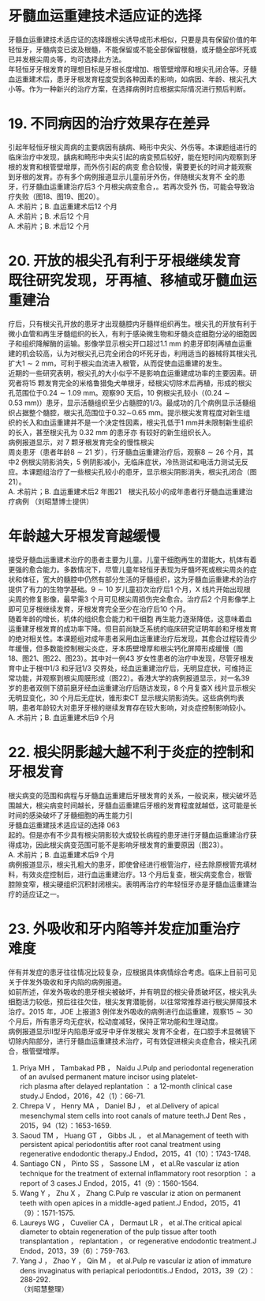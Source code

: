 # 牙髓血运重建技术适应证的选择  
牙髓血运重建技术适应证的选择跟根尖诱导成形术相似，只要是具有保留价值的年轻恒牙，牙髓病变已波及根髓，不能保留或不能全部保留根髓，或牙髓全部坏死或已并发根尖周炎等，均可选择此方法。  
年轻恒牙牙根发育的理想目标是牙根长度增加、根管壁增厚和根尖孔闭合等。牙髓血运重建术后，患牙牙根发育程度受到各种因素的影响，如病因、年龄、根尖孔大小等。作为一种新兴的治疗方案，在选择病例时应根据实际情况进行预后判断。  
# 19. 不同病因的治疗效果存在差异  
引起年轻恒牙根尖周病的主要病因有龋病、畸形中央尖、外伤等。本课题组进行的临床治疗中发现，龋病和畸形中央尖引起的病变预后较好，能在短时间内观察到牙根的发育和根管壁增厚，而外伤引起的病变 愈合较慢，需要更长的时间才能观察到牙根的发育。亦有多个病例报道显示儿童前牙外伤，伴随根尖发育不 全的患牙，行牙髓血运重建治疗后3 个月根尖病变愈合，。若再次受外 伤，可能会导致治疗失败（图18、图19、图20）。  
A. 术前片；B. 血运重建术后12 个月  
A. 术前片；B. 术后12 个月  
A. 术前片；B. 术后12 个月  
# 20.  开放的根尖孔有利于牙根继续发育 既往研究发现，牙再植、移植或牙髓血运重建治  
疗后，只有根尖孔开放的患牙才出现髓腔内牙髓样组织再生。根尖孔的开放有利于微小血管和再生牙髓组织的长入，有利于感染微生物和牙髓炎症细胞分泌的细胞因子和组织降解酶的运输。影像学显示根尖开口超过$1.1~\mathrm{mm}$ 的患牙即刻再植血运重建的机会较高，认为对根尖孔已完全闭合的坏死牙齿，利用适当的器械将其根尖孔扩大$1\sim2\ \mathrm{mm}$，可利于根尖血流进入根管，从而促使血运重建的发生。  
近期的一些研究表明，根尖孔的大小似乎不是影响血运重建成功率的主要因素。研究者将15 颗发育完全的米格鲁猎兔犬单根牙，经根尖切除术后再植，形成的根尖孔范围位于$0.24\sim1.09\ \mathrm{mm}$。观察90 天后，10 例根尖孔较小（$(0.24\sim0.53~\mathrm{mm})$）患牙，显示活髓组织至少占髓腔的1/3。最成功的几个病例显示活髓组织占据整个髓腔，根尖孔范围位于$0.32\sim$$0.65~\mathrm{mm}$。提示根尖发育程度对新生组织的长入和血运重建并不是一个决定性因素，根尖孔低于$1~\mathrm{mm}$并未限制新生组织的长入，甚至根尖孔为 $0.32~\mathrm{mm}$ 的患牙亦 有较好的新生组织长入。  
病例报道显示，对 7  颗牙根发育完全的慢性根尖  
周炎患牙（患者年龄$8\sim21$ 岁），行牙髓血运重建治疗后，观察$8\sim26$ 个月，其中2 例根尖阴影消失，5 例阴影减小，无临床症状，冷热测试和电活力测试无反 应。本课题组治疗了一些根尖孔较小的患牙，显示根尖阴影消失，根尖孔闭合（图21）。  
A. 术前片；B. 血运重建术后2 年图21　根尖孔较小的成年患者行牙髓血运重建治疗病例 （刘昭慧博士提供）  
#  年龄越大牙根发育越缓慢  
接受牙髓血运重建术治疗的患者主要为儿童。儿童干细胞再生的潜能大，机体有着更强的愈合能力。多数情况下，尽管儿童年轻恒牙表现为牙髓坏死或根尖周炎的症状和体征，宽大的髓腔中仍然有部分生活的牙髓组织，这为牙髓血运重建术的治疗提供了有力的生物学基础。$9\sim10$ 岁儿童初次治疗后1 个月，X 线片开始出现根尖周的修复影像，最早需3 个月可见根尖周损伤完全愈合。治疗后2 个月影像学上即可见牙根继续发育，牙根发育完全至少在治疗后10 个月。  
随着年龄的增长，机体的组织愈合能力和干细胞 再生能力逐渐降低，这意味着血运重建牙根发育的成功率下降。但目前尚缺乏系统的临床研究证明年龄和牙根发育的绝对相关性。本课题组对成年患者采用血运重建治疗后发现，其愈合过程较青少年缓慢，但多数能控制根尖炎症，牙本质壁增厚和根尖钙化屏障形成缓慢（图18、图21、图22、图23）。其中对一例43 岁女性患者的治疗中发现，尽管牙根发育中止于根中1/3 和牙冠1/3 交界处，经血运重建治疗后，无明显症状，可维持正常功能，并观察到根尖周膜形成（图22）。香港大学的病例报道显示，对一名39 岁的患者双侧下颌前磨牙经血运重建治疗后随访发现，8 个月复查X 线片显示根尖无明显变化，30 个月后无症状，锥形束CT 显示根尖阴影消失。这些病例均表明，患者年龄较大对患牙牙根的继续发育存在较大影响，对炎症控制影响较小。  
A. 术前片；B. 血运重建术后9 个月  
# 22. 根尖阴影越大越不利于炎症的控制和牙根发育  
根尖病变的范围和病程与牙髓血运重建后牙根发育的关系，一般说来，根尖破坏范围越大，根尖病变时间越长，牙髓血运重建后牙根的发育程度就越低，这可能是长时间的感染破坏了牙髓细胞的再生能力引  
牙髓血运重建技术适应证的选择 063  
起的。但是亦有不少具有根尖阴影较大或较长病程的患牙进行牙髓血运重建治疗获得成功，因此根尖病变范围可能不是影响牙根发育的重要原因（图23）。  
A. 术前片；B. 血运重建术后9 个月  
病例报道显示，根尖孔粗大的患牙，即使曾经进行根管治疗，经去除原根管充填材料，有效炎症控制后，进行血运重建治疗。13 个月后复查，根尖病变愈合，根管腔隙变窄，根尖硬组织沉积封闭根尖。表明再治疗的年轻恒牙亦是牙髓血运重建治疗的适应证之一。  
# 23.  外吸收和牙内陷等并发症加重治疗 难度  
伴有并发症的患牙往往情况比较复杂，应根据具体病情综合考虑。临床上目前可见关于伴发外吸收和牙内陷的病例报道。  
如前所述，伴发外吸收的患牙根尖被破坏，并有明显的根尖骨质破坏区，根尖乳头细胞活力较低，预后往往欠佳，根尖发育潜能弱，以往常常推荐进行根尖屏障技术治疗。2015 年，JOE 上报道3 例伴发外吸收的病例进行血运重建，观察$15\sim30$ 个月后，所有患牙均无症状，松动度减轻，保持正常功能和生理动度。  
病例报道显示Ⅱ型牙内陷患牙或牙中牙伴发根尖 发育不全者，在口腔手术显微镜下切除内陷部分，进行牙髓血运重建技术治疗，可有效促进根尖炎症愈合，根尖孔闭合，根管壁增厚。  
1. Priya MH ， Tambakad PB ， Naidu J.Pulp and periodontal  regeneration of an avulsed permanent mature incisor using platelet-  
rich plasma after delayed replantation  ： a 12-month clinical case study.J  Endod，2016，42（1）：66-71.  
2. Chrepa V ， Henry MA ， Daniel BJ ， et al.Delivery of apical  mesenchymal stem cells into root canals of mature teeth.J Dent Res ， 2015，94（12）：1653-1659.  
3. Saoud TM ， Huang GT ， Gibbs JL ， et al.Management of teeth  with persistent apical periodontitis after root canal treatment using  regenerative endodontic therapy.J Endod，2015，41（10）：1743-1748.  
4. Santiago CN ， Pinto SS ， Sassone LM ， et al.Re vascular iz ation  technique for the treatment of external inﬂammatory root resorption  ： a  report of 3 cases.J Endod，2015，41（9）：1560-1564.  
5. Wang Y ， Zhu X ， Zhang C.Pulp re vascular iz ation on permanent  teeth with open apices in a middle-aged patient.J Endod，2015，41（9）：1571-1575.  
6. Laureys WG ， Cuvelier CA ， Dermaut LR ， et al.The critical  apical diameter to obtain regeneration of the pulp tissue after tooth  transplantation ， replantation ， or regenerative endodontic treatment.J  Endod，2013，39（6）：759-763.  
7. Yang J ， Zhao Y ， Qin M ， et al.Pulp re vascular iz ation of  immature dens invaginatus with periapical periodontitis.J Endod，2013，39（2）：288-292.  
（刘昭慧整理）  
